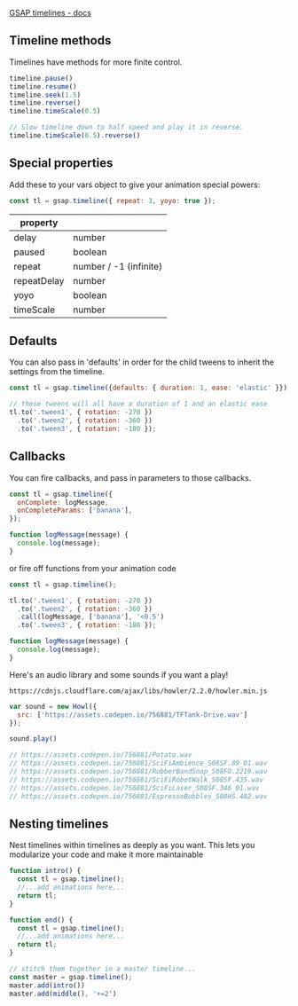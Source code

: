 [GSAP timelines - docs ](https://greensock.com/docs/v3/GSAP/Timeline)

## Timeline methods

Timelines have methods for more finite control.

```js
timeline.pause()
timeline.resume()
timeline.seek(1.5)
timeline.reverse()
timeline.timeScale(0.5)

// Slow timeline down to half speed and play it in reverse.
timeline.timeScale(0.5).reverse()
```

## Special properties

Add these to your vars object to give your animation special powers:

```js
const tl = gsap.timeline({ repeat: 3, yoyo: true });
```

| property    |                        |
| ----------- | ---------------------- |
| delay       | number                 |
| paused      | boolean                |
| repeat      | number / -1 (infinite) |
| repeatDelay | number                 |
| yoyo        | boolean                |
| timeScale   | number                 |

## Defaults

You can also pass in 'defaults' in order for the child tweens to inherit the settings from the timeline.

```js
const tl = gsap.timeline({defaults: { duration: 1, ease: 'elastic' }});

// these tweens will all have a duration of 1 and an elastic ease
tl.to('.tween1', { rotation: -270 })
  .to('.tween2', { rotation: -360 })
  .to('.tween3', { rotation: -180 });
```

## Callbacks

You can fire callbacks, and pass in parameters to those callbacks.

```js
const tl = gsap.timeline({
  onComplete: logMessage,
  onCompleteParams: ['banana'],
});

function logMessage(message) {
  console.log(message);
}
```

or fire off functions from your animation code

```js
const tl = gsap.timeline();

tl.to('.tween1', { rotation: -270 })
  .to('.tween2', { rotation: -360 })
  .call(logMessage, ['banana'], '<0.5')
  .to('.tween3', { rotation: -180 });

function logMessage(message) {
  console.log(message);
}
```

Here's an audio library and some sounds if you want a play!

```
https://cdnjs.cloudflare.com/ajax/libs/howler/2.2.0/howler.min.js

```
```js
var sound = new Howl({
  src: ['https://assets.codepen.io/756881/TFTank-Drive.wav']
});

sound.play()

// https://assets.codepen.io/756881/Potato.wav
// https://assets.codepen.io/756881/SciFiAmbience_S08SF.89_01.wav
// https://assets.codepen.io/756881/RubberBandSnap_S08FO.2219.wav
// https://assets.codepen.io/756881/SciFiRobotWalk_S08SF.435.wav
// https://assets.codepen.io/756881/SciFiLaser_S08SF.346_01.wav
// https://assets.codepen.io/756881/EspressoBubbles_S08HS.482.wav
```

## Nesting timelines

Nest timelines within timelines as deeply as you want. This lets you modularize your code and make it more maintainable

```js
function intro() {
  const tl = gsap.timeline();
  //...add animations here...
  return tl;
}

function end() {
  const tl = gsap.timeline();
  //...add animations here...
  return tl;
}

// stitch them together in a master timeline...
const master = gsap.timeline();
master.add(intro())
master.add(middle(), '+=2')
```
